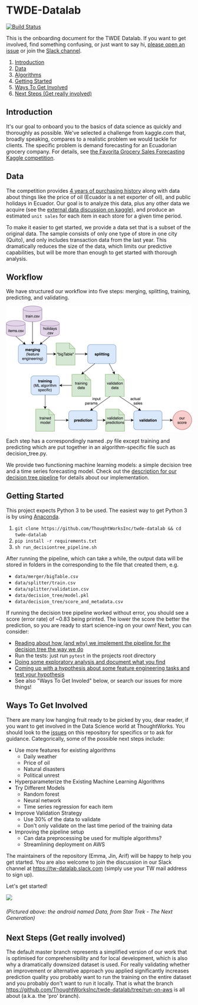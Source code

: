 # TWDE-Datalab 
[![Build Status](https://travis-ci.org/ThoughtWorksInc/twde-datalab.svg?branch=master)](https://travis-ci.org/ThoughtWorksInc/twde-datalab)

This is the onboarding document for the TWDE Datalab. If you want to get involved, find something confusing, or just want to say hi, [please open an issue](https://github.com/ThoughtWorksInc/twde-datalab/issues) or join the [Slack channel](https://tw-datalab.slack.com).

1. [Introduction](https://github.com/ThoughtWorksInc/twde-datalab/blob/master/README.md#introduction)
1. [Data](https://github.com/ThoughtWorksInc/twde-datalab/blob/master/README.md#data)
1. [Algorithms](https://github.com/ThoughtWorksInc/twde-datalab/blob/master/README.md#algorithms)
1. [Getting Started](https://github.com/ThoughtWorksInc/twde-datalab/blob/master/README.md#getting-started)
1. [Ways To Get Involved](https://github.com/ThoughtWorksInc/twde-datalab/blob/master/README.md#ways-to-get-involved)
1. [Next Steps (Get really involved)](https://github.com/ThoughtWorksInc/twde-datalab/blob/master/README.md#next-steps)


## Introduction
It's our goal to onboard you to the basics of data science as quickly and thoroughly as possible. We've selected a challenge from kaggle.com that, broadly speaking, compares to a realistic problem we would tackle for clients. The specific problem is demand forecasting for an Ecuadorian grocery company. For details, see [the Favorita Grocery Sales Forecasting Kaggle competition](https://www.kaggle.com/c/favorita-grocery-sales-forecasting).

## Data
The competition provides [4 years of purchasing history](https://www.kaggle.com/c/favorita-grocery-sales-forecasting/data) along with data about things like the price of oil (Ecuador is a net exporter of oil), and public holidays in Ecuador. Our goal is to analyze this data, plus any other data we acquire (see the [external data discussion on kaggle](https://www.kaggle.com/c/favorita-grocery-sales-forecasting/discussion/41537)), and produce an estimated `unit sales` for each item in each store for a given time period. 

To make it easier to get started, we provide a data set that is a subset of the original data. The sample consists of only one type of store in one city (Quito), and only includes transaction data from the last year. This dramatically reduces the size of the data, which limits our predictive capabilities, but will be more than enough to get started with thorough analysis.

## Workflow
We have structured our workflow into five steps: merging, splitting, training, predicting, and validating.

<img src="datalab-workflow-without-kaggle.png" alt="Workflow" width="700"/>

Each step has a correspondingly named .py file except training and predicting which are put together in an algorithm-specific file such as decision_tree.py. 

We provide two functioning machine learning models: a simple decision tree and a time series forecasting model. Check out the [description for our decision tree pipeline](https://github.com/ThoughtWorksInc/twde-datalab/blob/master/decision_tree_overview.md) for details about our implementation.  

## Getting Started
This project expects Python 3 to be used. The easiest way to get Python 3 is by using [Anaconda](https://www.anaconda.com/download).

1. `git clone https://github.com/ThoughtWorksInc/twde-datalab && cd twde-datalab`
1. `pip install -r requirements.txt`
1. `sh run_decisiontree_pipeline.sh`

After running the pipeline, which can take a while, the output data will be stored in folders in the corresponding to the file that created them, e.g.
- `data/merger/bigTable.csv`
- `data/splitter/train.csv`
- `data/splitter/validation.csv`
- `data/decision_tree/model.pkl`
- `data/decision_tree/score_and_metadata.csv`

If running the decision tree pipeline worked without error, you should see a score (error rate) of ~0.83 being printed.
The lower the score the better the prediction, so you are ready to start science-ing on your own! Next, you can consider:
- [Reading about how (and why) we implement the pipeline for the decision tree the way we do](https://github.com/ThoughtWorksInc/twde-datalab/blob/master/decision_tree_overview.md)
- Run the tests: just run `pytest` in the projects root directory
- [Doing some exploratory analysis and document what you find](https://github.com/ThoughtWorksInc/twde-datalab/blob/master/jupyter_notebooks)
- [Coming up with a hypothesis about some feature engineering tasks and test your hypothesis](https://github.com/ThoughtWorksInc/twde-datalab/blob/master/jupyter_notebooks/Feature_Engineering.ipynb)
- See also "Ways To Get Involed" below, or search our issues for more things!


## Ways To Get Involved
There are many low hanging fruit ready to be picked by you, dear reader, if you want to get involved in the Data Science world at ThoughtWorks. You should look to the [issues](https://github.com/ThoughtWorksInc/twde-datalab/issues) on this repository for specifics or to ask for guidance. Categorically, some of the possible next steps include:
  - Use more features for existing algorithms
    - Daily weather
    - Price of oil
    - Natural disasters
    - Political unrest
  - Hyperparameterize the Existing Machine Learning Algorithms
  - Try Different Models
    - Random forest
    - Neural network
    - Time series regression for each item
  - Improve Validation Strategy 
    - Use 30% of the data to validate
    - Don't only validate on the last time period of the training data
  - Improving the pipeline setup
    - Can data preprocessing be used for multiple algorithms?
    - Streamlining deployment on AWS
  
The maintainers of the repository (Emma, Jin, Arif) will be happy to help you get started. 
You are also welcome to join the discussion in our Slack channel at https://tw-datalab.slack.com (simply use your TW mail address to sign up).

Let's get started!

![](http://i0.kym-cdn.com/photos/images/original/001/268/288/04a.gif)
###### (Pictured above: the android named Data, from Star Trek - The Next Generation)


## Next Steps (Get really involved)

The default master branch represents a simplified version of our work that is optimised for comprehensibility and for local development, which is also why a dramatically downsized dataset is used.
For really validating whether an improvement or alternative approach you applied significantly increases prediction quality you probably want to run the training on the entire dataset and you probably don't want to run it locally. 
That is what the branch https://github.com/ThoughtWorksInc/twde-datalab/tree/run-on-aws is all about (a.k.a. the 'pro' branch).
